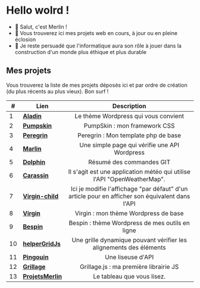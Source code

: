 # Hello wolrd !
- 👋 Salut, c'est Merlin !
- 👀 Vous trouverez ici mes projets web en cours, à jour ou en pleine éclosion
- 🌱 Je reste persuadé que l'informatique aura son rôle à jouer dans la construction d'un monde plus éthique et plus durable

## Mes projets

Vous trouverez la liste de mes projets déposés ici et par ordre de création (du plus récents au plus vieux).
Bon surf !

| # | Lien  | Description |
| ------------- |----------------|:----------------:|
| 1 | <b>[Aladin](https://github.com/ProjetsMerlin/Aladin)       </b> | Le thème Wordpress qui vous convient |
| 2 | <b>[Pumpskin](https://github.com/ProjetsMerlin/Pumpskin)     </b> | PumpSkin : mon framework CSS |
| 3 | <b>[Peregrin](https://github.com/ProjetsMerlin/Peregrin)     </b> | Peregrin : Mon template php de base |
| 4 | <b>[Marlin](https://github.com/ProjetsMerlin/Marlin)       </b> | Une simple page qui vérifie une API Wordpress |
| 5 | <b>[Dolphin](https://github.com/ProjetsMerlin/Dolphin)      </b> | Résumé des commandes GIT |
| 6 | <b>[Carassin](https://github.com/ProjetsMerlin/Carassin)     </b> | Il s'agit est une application météo qui utilise l'API "OpenWeatherMap". |
| 7 | <b>[Virgin-child](https://github.com/ProjetsMerlin/Virgin-child) </b> | Ici je modifie l'affichage "par défaut" d'un article pour en afficher son équivalent dans l'API |
| 8 | <b>[Virgin](https://github.com/ProjetsMerlin/Virgin)       </b> | Virgin : mon thème Wordpress de base |
| 9 | <b>[Bespin](https://github.com/ProjetsMerlin/Bespin)       </b> | Bespin : thème Wordpress de mes outils en ligne |
| 10 | <b>[helperGridJs](https://github.com/ProjetsMerlin/helperGridJs) </b> | Une grille dynamique pouvant vérifier les alignements des éléments |
| 11 | <b>[Pingouin](https://github.com/ProjetsMerlin/Pingouin)     </b> | Une liseuse d'API |
| 12 | <b>[Grillage](https://github.com/ProjetsMerlin/Grillage)     </b> | Grillage.js : ma première librairie JS |
| 13 | <b>[ProjetsMerlin](https://github.com/ProjetsMerlin/ProjetsMerlin)</b> | Le tableau que vous lisez. |
